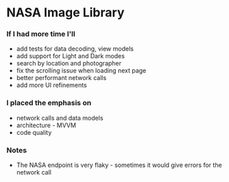 # NASA Image Library

### If I had more time I'll
- add tests for data decoding, view models
- add support for Light and Dark modes
- search by location and photographer
- fix the scrolling issue when loading next page
- better performant network calls
- add more UI refinements

### I placed the emphasis on
- network calls and data models
- architecture - MVVM
- code quality

### Notes
- The NASA endpoint is very flaky - sometimes it would give errors for the network call
